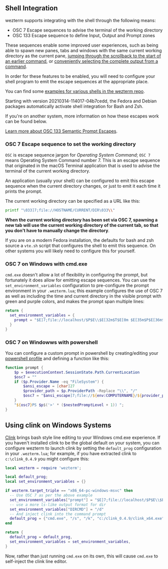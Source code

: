 ## Shell Integration

wezterm supports integrating with the shell through the following means:

* OSC 7 Escape sequences to advise the terminal of the working directory
* OSC 133 Escape sequence to define Input, Output and Prompt zones

These sequences enable some improved user experiences, such as being able
to spawn new panes, tabs and windows with the same current working directory
as the current pane, [jumping through the scrollback to the start of an earlier command](config/lua/keyassignment/ScrollToPrompt.md),
or [conveniently selecting the complete output from a command](config/lua/keyassignment/SelectTextAtMouseCursor.md).

In order for these features to be enabled, you will need to configure your
shell program to emit the escape sequences at the appropriate place.

You can find some [examples for various shells in the wezterm
repo](https://github.com/wez/wezterm/tree/main/assets/shell-integration).

Starting with version 20210314-114017-04b7cedd, the Fedora and Debian packages
automatically activate shell integration for Bash and Zsh.

If you're on another system, more information on how these escapes work
can be found below.

[Learn more about OSC 133 Semantic Prompt Escapes](https://gitlab.freedesktop.org/Per_Bothner/specifications/blob/master/proposals/semantic-prompts.md).

### OSC 7 Escape sequence to set the working directory

`OSC` is escape sequence jargon for *Operating System Command*; `OSC 7` means
Operating System Command number 7.  This is an escape sequence that originated
in the macOS Terminal application that is used to advise the terminal of the
current working directory.

An application (usually your shell) can be configured to emit this escape
sequence when the current directory changes, or just to emit it each time
it prints the prompt.

The current working directory can be specified as a URL like this:

```bash
printf "\033]7;file://HOSTNAME/CURRENT/DIR\033\\"
```

**When the current working directory has been set via OSC 7, spawning
a new tab will use the current working directory of the current tab,
so that you don't have to manually change the directory**.

If you are on a modern Fedora installation, the defaults for bash and
zsh source a `vte.sh` script that configures the shell to emit this
sequence.  On other systems you will likely need to configure this
for yourself.

### OSC 7 on Windows with cmd.exe

`cmd.exe` doesn't allow a lot of flexibility in configuring the prompt,
but fortunately it does allow for emitting escape sequences.  You
can use the `set_environment_variables` configuration to pre-configure
the prompt environment in your `.wezterm.lua`; this example configures
the use of OSC 7 as well as including the time and current directory in
the visible prompt with green and purple colors, and makes the prompt
span multiple lines:

```lua
return {
  set_environment_variables = {
    prompt = "$E]7;file://localhost/$P$E\\$E[32m$T$E[0m $E[35m$P$E[36m$_$G$E[0m ",
  }
}
```

### OSC 7 on Windowws with powershell

You can configure a custom prompt in powershell by creating/editing your
[powershell profile](https://docs.microsoft.com/en-us/powershell/module/microsoft.powershell.core/about/about_profiles?view=powershell-7.1)
and defining a function like this:

```powershell
function prompt {
    $p = $executionContext.SessionState.Path.CurrentLocation
    $osc7 = ""
    if ($p.Provider.Name -eq "FileSystem") {
        $ansi_escape = [char]27
        $provider_path = $p.ProviderPath -Replace "\\", "/"
        $osc7 = "$ansi_escape]7;file://${env:COMPUTERNAME}/${provider_path}${ansi_escape}\"
    }
    "${osc7}PS $p$('>' * ($nestedPromptLevel + 1)) ";
}
```

## Using clink on Windows Systems

[Clink](https://github.com/mridgers/clink) brings bash style line editing to
your Windows cmd.exe experience.  If you haven't installed clink to be the
global default on your system, you can configure wezterm to launch clink by
setting the `default_prog` configuration in your `.wezterm.lua`; for example,
if you have extracted clink to `c:\clink_0.4.9` you might configure this:

```lua
local wezterm = require 'wezterm';

local default_prog;
local set_environment_variables = {}

if wezterm.target_triple == "x86_64-pc-windows-msvc" then
  -- Use OSC 7 as per the above example
  set_environment_variables["prompt"] = "$E]7;file://localhost/$P$E\\$E[32m$T$E[0m $E[35m$P$E[36m$_$G$E[0m "
  -- use a more ls-like output format for dir
  set_environment_variables["DIRCMD"] = "/d"
  -- And inject clink into the command prompt
  default_prog = {"cmd.exe", "/s", "/k", "c:/clink_0.4.9/clink_x64.exe", "inject", "-q"}
end

return {
  default_prog = default_prog,
  set_environment_variables = set_environment_variables,
}
```

Now, rather than just running `cmd.exe` on its own, this will cause `cmd.exe`
to self-inject the clink line editor.
